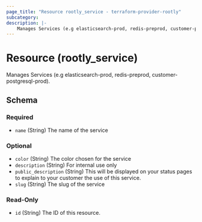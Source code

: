 ```yaml
---
page_title: "Resource rootly_service - terraform-provider-rootly"
subcategory:
description: |-
    Manages Services (e.g elasticsearch-prod, redis-preprod, customer-postgresql-prod).
---
```


# Resource (rootly_service)

Manages Services (e.g elasticsearch-prod, redis-preprod, customer-postgresql-prod).

<!-- schema generated by tfplugindocs -->
## Schema

### Required

- `name` (String) The name of the service

### Optional

- `color` (String) The color chosen for the service
- `description` (String) For internal use only
- `public_description` (String) This will be displayed on your status pages to explain to your customer the use of this service.
- `slug` (String) The slug of the service

### Read-Only

- `id` (String) The ID of this resource.
